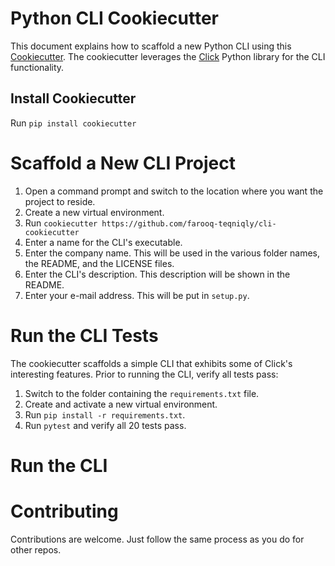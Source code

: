 # Python CLI Cookiecutter

This document explains how to scaffold a new Python CLI using this 
[Cookiecutter](https://cookiecutter.readthedocs.io/en/1.7.2/README.html). 
The cookiecutter leverages the [Click](https://click.palletsprojects.com/en/7.x/) Python library for the CLI functionality.

## Install Cookiecutter

Run ```pip install cookiecutter```

# Scaffold a New CLI Project
1. Open a command prompt and switch to the location where you want the project to reside.
2. Create a new virtual environment. 
3. Run ```cookiecutter https://github.com/farooq-teqniqly/cli-cookiecutter```
4. Enter a name for the CLI's executable.
5. Enter the company name. This will be used in the various folder names, the README, and the LICENSE files.
6. Enter the CLI's description. This description will be shown in the README.
7. Enter your e-mail address. This will be put in ```setup.py```.

# Run the CLI Tests
The cookiecutter scaffolds a simple CLI that exhibits some of Click's interesting features. Prior to running the CLI,
verify all tests pass:

1. Switch to the folder containing the ``requirements.txt`` file.
2. Create and activate a new virtual environment.
3. Run ```pip install -r requirements.txt```.
4. Run ```pytest``` and verify all 20 tests pass.

# Run the CLI


# Contributing

Contributions are welcome. Just follow the same process as you do for other repos.
